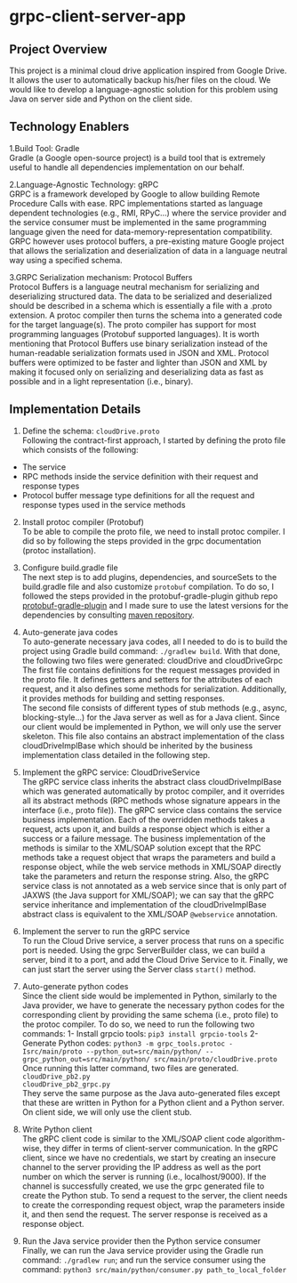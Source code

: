 # grpc-client-server-app

## Project Overview

This project is a minimal cloud drive application inspired from Google Drive. It allows the user to automatically backup his/her files on the cloud. We would like to develop a language-agnostic solution for this problem using Java on server side and Python on the client side.

## Technology Enablers

1.Build Tool: Gradle      
Gradle (a Google open-source project) is a build tool that is extremely useful to handle all dependencies implementation on our behalf.

2.Language-Agnostic Technology: gRPC     
GRPC is a framework developed by Google to allow building Remote Procedure Calls with ease. RPC implementations started as language dependent technologies (e.g., RMI, RPyC…) where the service provider and the service consumer must be implemented in the same programming language given the need for data-memory-representation compatibility. GRPC however uses protocol buffers, a pre-existing mature Google project that allows the serialization and deserialization of data in a language neutral way using a specified schema.

3.GRPC Serialization mechanism: Protocol Buffers      
Protocol Buffers is a language neutral mechanism for serializing and deserializing structured data. The data to be serialized and deserialized should be described in a schema which is essentially a file with a .proto extension. A protoc compiler then turns the schema into a generated code for the target language(s). The proto compiler has support for most programming languages (Protobuf supported languages).
It is worth mentioning that Protocol Buffers use binary serialization instead of the human-readable serialization formats used in JSON and XML. Protocol buffers were optimized to be faster and lighter than JSON and XML by making it focused only on serializing and deserializing data as fast as possible and in a light representation (i.e., binary). 

## Implementation Details

1. Define the schema: `cloudDrive.proto`   
Following the contract-first approach, I started by defining the proto file which consists of the following:
- The service
- RPC methods inside the service definition with their request and response types
- Protocol buffer message type definitions for all the request and response types used in the service methods

2.	Install protoc compiler (Protobuf)   
To be able to compile the proto file, we need to install protoc compiler. I did so by following the steps provided in the grpc documentation (protoc installation).

3.	Configure build.gradle file   
The next step is to add plugins, dependencies, and sourceSets to the build.gradle file and also customize `protobuf` compilation. To do so, I followed the steps provided in the protobuf-gradle-plugin github repo [protobuf-gradle-plugin](https://github.com/google/protobuf-gradle-plugin) and I made sure to use the latest versions for the dependencies by consulting [maven repository](https://mvnrepository.com/search?q=grpc-services).

4.	Auto-generate java codes     
To auto-generate necessary java codes, all I needed to do is to build the project using Gradle build command: `./gradlew build`. With that done, the following two files were generated: cloudDrive and cloudDriveGrpc     
The first file contains definitions for the request messages provided in the proto file. It defines getters and setters for the attributes of each request, and it also defines some methods for serialization. Additionally, it provides methods for building and setting responses.      
The second file consists of different types of stub methods (e.g., async, blocking-style…) for the Java server as well as for a Java client. Since our client would be implemented in Python, we will only use the server skeleton. This file also contains an abstract implementation of the class cloudDriveImplBase which should be inherited by the business implementation class detailed in the following step. 

5.	Implement the gRPC service: CloudDriveService    
The gRPC service class inherits the abstract class cloudDriveImplBase which was generated automatically by protoc compiler, and it overrides all its abstract methods (RPC methods whose signature appears in the interface (i.e., proto file)).
The gRPC service class contains the service business implementation. Each of the overridden methods takes a request, acts upon it, and builds a response object which is either a success or a failure message.
The business implementation of the methods is similar to the XML/SOAP solution except that the RPC methods take a request object that wraps the parameters and build a response object, while the web service methods in XML/SOAP directly take the parameters and return the response string. Also, the gRPC service class is not annotated as a web service since that is only part of JAXWS (the Java support for XML/SOAP); we can say that the gRPC service inheritance and implementation of the cloudDriveImplBase abstract class is equivalent to the XML/SOAP `@webservice` annotation.

6.	Implement the server to run the gRPC service    
To run the Cloud Drive service, a server process that runs on a specific port is needed. Using the grpc ServerBuilder class, we can build a server, bind it to a port, and add the Cloud Drive Service to it. Finally, we can just start the server using the Server class `start()` method.

7.	Auto-generate python codes     
Since the client side would be implemented in Python, similarly to the Java provider, we have to generate the necessary python codes for the corresponding client by providing the same schema (i.e., proto file) to the protoc compiler. To do so, we need to run the following two commands:
1-	Install grpcio tools:  `pip3 install grpcio-tools`
2-	Generate Python codes: `python3 -m grpc_tools.protoc -Isrc/main/proto --python_out=src/main/python/ --grpc_python_out=src/main/python/ src/main/proto/cloudDrive.proto`
Once running this latter command, two files are generated.    
`cloudDrive_pb2.py`    
`cloudDrive_pb2_grpc.py`    
They serve the same purpose as the Java auto-generated files except that these are written in Python for a Python client and a Python server. On client side, we will only use the client stub.

8.	Write Python client    
The gRPC client code is similar to the XML/SOAP client code algorithm-wise, they differ in terms of client-server communication. In the gRPC client, since we have no credentials, we start by creating an insecure channel to the server providing the IP address as well as the port number on which the server is running (i.e., localhost/9000). If the channel is successfully created, we use the grpc generated file to create the Python stub.
To send a request to the server, the client needs to create the corresponding request object, wrap the parameters inside it, and then send the request. The server response is received as a response object. 

9.	Run the Java service provider then the Python service consumer     
Finally, we can run the Java service provider using the Gradle run command: `./gradlew run`; and run the service consumer using the command: 
`python3 src/main/python/consumer.py path_to_local_folder`


